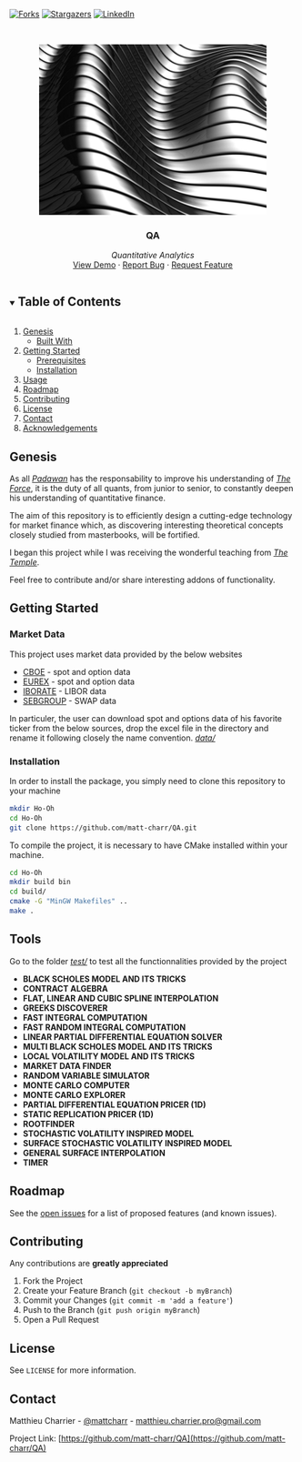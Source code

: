 [![Forks][forks-shield]][forks-url]
[![Stargazers][stars-shield]][stars-url]
[![LinkedIn][linkedin-shield]][linkedin-url]

<br />
<p align="center">
  <a href="https://github.com/matt-charr/QA-DEMO">
    <img src="https://github.com/matt-charr/QA-DEMO/blob/main/ribbon.jpg" alt="Logo" width="400" height="300">
  </a>

  <h3 align="center"><strong>QA</strong></h3>

  <p align="center">
    <em>Quantitative Analytics</em>
    <br />
    <a href="https://github.com/matt-charr/QA/tree/master/test">View Demo</a>
    ·
    <a href="https://github.com/matt-charr/QA/issues">Report Bug</a>
    ·
    <a href="https://github.com/matt-charr/QA/pulls">Request Feature</a>
  </p>
</p>


<details open="open">
  <summary><h2 style="display: inline-block">Table of Contents</h2></summary>
  <ol>
    <li>
      <a href="#about-the-project">Genesis</a>
      <ul>
        <li><a href="#built-with">Built With</a></li>
      </ul>
    </li>
    <li>
      <a href="#getting-started">Getting Started</a>
      <ul>
        <li><a href="#prerequisites">Prerequisites</a></li>
        <li><a href="#installation">Installation</a></li>
      </ul>
    </li>
    <li><a href="#usage">Usage</a></li>
    <li><a href="#roadmap">Roadmap</a></li>
    <li><a href="#contributing">Contributing</a></li>
    <li><a href="#license">License</a></li>
    <li><a href="#contact">Contact</a></li>
    <li><a href="#acknowledgements">Acknowledgements</a></li>
  </ol>
</details>

## Genesis

As all <a href="https://www.merriam-webster.com/words-at-play/padawan-the-new-intern"><em>Padawan</em></a> has the responsability to improve his  understanding of <a href="https://fr.wikipedia.org/wiki/Force_(Star_Wars)"><em>The Force</em></a>, it is the duty of all quants, from junior to senior, to constantly deepen his understanding of quantitative finance. 

The aim of this repository is to efficiently design a cutting-edge technology for market finance which, as discovering interesting theoretical concepts closely studied from masterbooks, will be fortified.

I began this project while I was receiving the wonderful teaching from <a href="https://business-cool.com/decryptage/analyse/master-el-karoui-le-master-phare-pour-integrer-le-monde-de-la-finance-analytique/"><em>The Temple</em></a>.

Feel free to contribute and/or share interesting addons of functionality.

## Getting Started

### Market Data

This project uses market data provided by the below websites

* [CBOE](https://www.cboe.com/) - spot and option data 
* [EUREX](https://www.eurex.com/) - spot and option data
* [IBORATE](http://iborate.com/eur-libor/) - LIBOR data
* [SEBGROUP](https://sebgroup.com/) - SWAP data

In particuler, the user can download spot and options data of his favorite ticker from the below sources, drop the excel file in the directory and rename it following closely the name convention.  <a href="https://github.com/matt-charr/QA/tree/master/data"><em>data/</em></a> 

### Installation

In order to install the package, you simply need to clone this repository to your machine

  ```sh
  mkdir Ho-Oh
  cd Ho-Oh
  git clone https://github.com/matt-charr/QA.git
  ```

To compile the project, it is necessary to have CMake installed within your machine.

  ```sh
  cd Ho-Oh
  mkdir build bin
  cd build/
  cmake -G "MinGW Makefiles" ..
  make .
  ```

## Tools

Go to the folder <a href="https://github.com/matt-charr/QA/tree/master/test"><em>test/</em></a> to test all the functionnalities provided by the project

* **BLACK SCHOLES MODEL AND ITS TRICKS**
* **CONTRACT ALGEBRA**
* **FLAT, LINEAR AND CUBIC SPLINE INTERPOLATION** 
* **GREEKS DISCOVERER**
* **FAST INTEGRAL COMPUTATION**
* **FAST RANDOM INTEGRAL COMPUTATION**
* **LINEAR PARTIAL DIFFERENTIAL EQUATION SOLVER**
* **MULTI BLACK SCHOLES MODEL AND ITS TRICKS**
* **LOCAL VOLATILITY MODEL AND ITS TRICKS**
* **MARKET DATA FINDER**
* **RANDOM VARIABLE SIMULATOR**
* **MONTE CARLO COMPUTER**
* **MONTE CARLO EXPLORER**
* **PARTIAL DIFFERENTIAL EQUATION PRICER (1D)**
* **STATIC REPLICATION PRICER (1D)**
* **ROOTFINDER**
* **STOCHASTIC VOLATILITY INSPIRED MODEL**
* **SURFACE STOCHASTIC VOLATILITY INSPIRED MODEL**
* **GENERAL SURFACE INTERPOLATION**
* **TIMER**

## Roadmap

See the [open issues](https://github.com/matt-charr/QA/issues) for a list of proposed features (and known issues).

## Contributing

Any contributions are **greatly appreciated**

1. Fork the Project
2. Create your Feature Branch (`git checkout -b myBranch`)
3. Commit your Changes (`git commit -m 'add a feature'`)
4. Push to the Branch (`git push origin myBranch`)
5. Open a Pull Request

## License

See `LICENSE` for more information.

## Contact

Matthieu Charrier - [@mattcharr](https://www.linkedin.com/in/matthieu-charrier-080820134/) - matthieu.charrier.pro@gmail.com

Project Link: [https://github.com/matt-charr/QA](https://github.com/matt-charr/QA)

[contributors-shield]: https://img.shields.io/github/contributors/matt-charr/QA.svg?style=for-the-badge
[contributors-url]: https://github.com/matt-charr/QA/graphs/contributors
[forks-shield]: https://img.shields.io/github/forks/matt-charr/QA.svg?style=for-the-badge
[forks-url]: https://github.com/matt-charr/QA/network/members
[stars-shield]: https://img.shields.io/github/stars/matt-charr/QA.svg?style=for-the-badge
[stars-url]: https://github.com/matt-charr/QA/stargazers
[issues-shield]: https://img.shields.io/github/issues/matt-charr/QA.svg?style=for-the-badge
[issues-url]: https://github.com/matt-charr/QA/issues
[license-shield]: https://img.shields.io/github/license/matt-charr/QA.svg?style=for-the-badge
[license-url]: https://github.com/matt-charr/QA/blob/master/LICENSE.txt
[linkedin-shield]: https://img.shields.io/badge/-LinkedIn-black.svg?style=for-the-badge&logo=linkedin&colorB=555
[linkedin-url]: https://www.linkedin.com/in/matthieu-charrier-080820134/